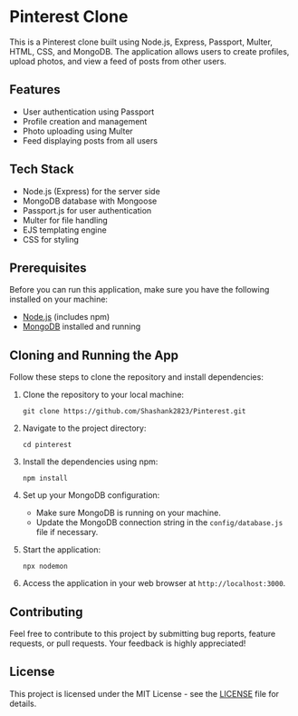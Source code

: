 # Pinterest Clone

This is a Pinterest clone built using Node.js, Express, Passport, Multer, HTML, CSS, and MongoDB. The application allows users to create profiles, upload photos, and view a feed of posts from other users.

## Features

- User authentication using Passport
- Profile creation and management
- Photo uploading using Multer
- Feed displaying posts from all users

## Tech Stack

- Node.js (Express) for the server side
- MongoDB database with Mongoose
- Passport.js for user authentication
- Multer for file handling
- EJS templating engine
- CSS for styling

## Prerequisites

Before you can run this application, make sure you have the following installed on your machine:

- [Node.js](https://nodejs.org/) (includes npm)
- [MongoDB](https://www.mongodb.com/) installed and running

## Cloning and Running the App

Follow these steps to clone the repository and install dependencies:

1. Clone the repository to your local machine:

    ```
    git clone https://github.com/Shashank2823/Pinterest.git
    ```

2. Navigate to the project directory:

    ```
    cd pinterest
    ```

3. Install the dependencies using npm:

    ```
    npm install
    ```

4. Set up your MongoDB configuration:
   
    - Make sure MongoDB is running on your machine.
    - Update the MongoDB connection string in the `config/database.js` file if necessary.

5. Start the application:

    ```
    npx nodemon
    ```

6. Access the application in your web browser at `http://localhost:3000`.



## Contributing

Feel free to contribute to this project by submitting bug reports, feature requests, or pull requests. Your feedback is highly appreciated!

## License

This project is licensed under the MIT License - see the [LICENSE](https://choosealicense.com/licenses/mit/) file for details.
